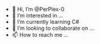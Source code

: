 - 👋 Hi, I’m @PerPlex-0
- 👀 I’m interested in ...
- 🌱 I’m currently learning  C# 
- 💞️ I’m looking to collaborate on ...
- 📫 How to reach me ...

<!---
PerPlex-0/PerPlex-0 is a ✨ special ✨ repository because its `README.md` (this file) appears on your GitHub profile.
You can click the Preview link to take a look at your changes.
--->
